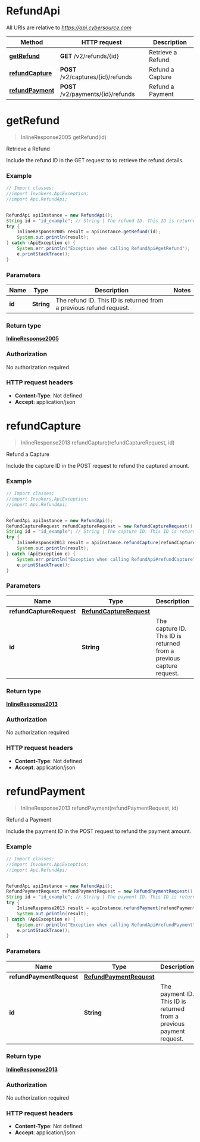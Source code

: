 # RefundApi

All URIs are relative to *https://api.cybersource.com*

Method | HTTP request | Description
------------- | ------------- | -------------
[**getRefund**](RefundApi.md#getRefund) | **GET** /v2/refunds/{id} | Retrieve a Refund
[**refundCapture**](RefundApi.md#refundCapture) | **POST** /v2/captures/{id}/refunds | Refund a Capture
[**refundPayment**](RefundApi.md#refundPayment) | **POST** /v2/payments/{id}/refunds | Refund a Payment


<a name="getRefund"></a>
# **getRefund**
> InlineResponse2005 getRefund(id)

Retrieve a Refund

Include the refund ID in the GET request to to retrieve the refund details.

### Example
```java
// Import classes:
//import Invokers.ApiException;
//import Api.RefundApi;


RefundApi apiInstance = new RefundApi();
String id = "id_example"; // String | The refund ID. This ID is returned from a previous refund request.
try {
    InlineResponse2005 result = apiInstance.getRefund(id);
    System.out.println(result);
} catch (ApiException e) {
    System.err.println("Exception when calling RefundApi#getRefund");
    e.printStackTrace();
}
```

### Parameters

Name | Type | Description  | Notes
------------- | ------------- | ------------- | -------------
 **id** | **String**| The refund ID. This ID is returned from a previous refund request. |

### Return type

[**InlineResponse2005**](InlineResponse2005.md)

### Authorization

No authorization required

### HTTP request headers

 - **Content-Type**: Not defined
 - **Accept**: application/json

<a name="refundCapture"></a>
# **refundCapture**
> InlineResponse2013 refundCapture(refundCaptureRequest, id)

Refund a Capture

Include the capture ID in the POST request to refund the captured amount. 

### Example
```java
// Import classes:
//import Invokers.ApiException;
//import Api.RefundApi;


RefundApi apiInstance = new RefundApi();
RefundCaptureRequest refundCaptureRequest = new RefundCaptureRequest(); // RefundCaptureRequest | 
String id = "id_example"; // String | The capture ID. This ID is returned from a previous capture request.
try {
    InlineResponse2013 result = apiInstance.refundCapture(refundCaptureRequest, id);
    System.out.println(result);
} catch (ApiException e) {
    System.err.println("Exception when calling RefundApi#refundCapture");
    e.printStackTrace();
}
```

### Parameters

Name | Type | Description  | Notes
------------- | ------------- | ------------- | -------------
 **refundCaptureRequest** | [**RefundCaptureRequest**](RefundCaptureRequest.md)|  |
 **id** | **String**| The capture ID. This ID is returned from a previous capture request. |

### Return type

[**InlineResponse2013**](InlineResponse2013.md)

### Authorization

No authorization required

### HTTP request headers

 - **Content-Type**: Not defined
 - **Accept**: application/json

<a name="refundPayment"></a>
# **refundPayment**
> InlineResponse2013 refundPayment(refundPaymentRequest, id)

Refund a Payment

Include the payment ID in the POST request to refund the payment amount. 

### Example
```java
// Import classes:
//import Invokers.ApiException;
//import Api.RefundApi;


RefundApi apiInstance = new RefundApi();
RefundPaymentRequest refundPaymentRequest = new RefundPaymentRequest(); // RefundPaymentRequest | 
String id = "id_example"; // String | The payment ID. This ID is returned from a previous payment request.
try {
    InlineResponse2013 result = apiInstance.refundPayment(refundPaymentRequest, id);
    System.out.println(result);
} catch (ApiException e) {
    System.err.println("Exception when calling RefundApi#refundPayment");
    e.printStackTrace();
}
```

### Parameters

Name | Type | Description  | Notes
------------- | ------------- | ------------- | -------------
 **refundPaymentRequest** | [**RefundPaymentRequest**](RefundPaymentRequest.md)|  |
 **id** | **String**| The payment ID. This ID is returned from a previous payment request. |

### Return type

[**InlineResponse2013**](InlineResponse2013.md)

### Authorization

No authorization required

### HTTP request headers

 - **Content-Type**: Not defined
 - **Accept**: application/json

